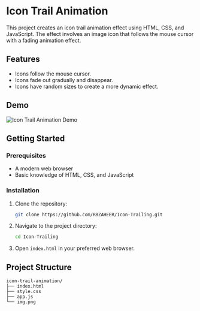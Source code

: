 # Icon Trail Animation

This project creates an icon trail animation effect using HTML, CSS, and JavaScript. The effect involves an image icon that follows the mouse cursor with a fading animation effect.

## Features

- Icons follow the mouse cursor.
- Icons fade out gradually and disappear.
- Icons have random sizes to create a more dynamic effect.

## Demo

![Icon Trail Animation Demo](demo.gif)

## Getting Started

### Prerequisites

- A modern web browser
- Basic knowledge of HTML, CSS, and JavaScript

### Installation

1. Clone the repository:

    ```sh
    git clone https://github.com/RBZAHEER/Icon-Trailing.git
    ```

2. Navigate to the project directory:

    ```sh
    cd Icon-Trailing
    ```

3. Open `index.html` in your preferred web browser.

## Project Structure

```plaintext
icon-trail-animation/
├── index.html
├── style.css
├── app.js
└── img.png
